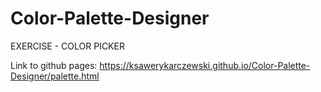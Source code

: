 # Color-Palette-Designer


EXERCISE - COLOR PICKER



Link to github pages:
https://ksawerykarczewski.github.io/Color-Palette-Designer/palette.html
